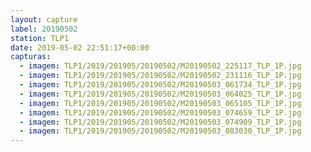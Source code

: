 ```yaml
---
layout: capture
label: 20190502
station: TLP1
date: 2019-05-02 22:51:17+00:00
capturas:
  - imagem: TLP1/2019/201905/20190502/M20190502_225117_TLP_1P.jpg
  - imagem: TLP1/2019/201905/20190502/M20190502_231116_TLP_1P.jpg
  - imagem: TLP1/2019/201905/20190502/M20190503_061734_TLP_1P.jpg
  - imagem: TLP1/2019/201905/20190502/M20190503_064025_TLP_1P.jpg
  - imagem: TLP1/2019/201905/20190502/M20190503_065105_TLP_1P.jpg
  - imagem: TLP1/2019/201905/20190502/M20190503_074659_TLP_1P.jpg
  - imagem: TLP1/2019/201905/20190502/M20190503_074909_TLP_1P.jpg
  - imagem: TLP1/2019/201905/20190502/M20190503_083030_TLP_1P.jpg
---
```

